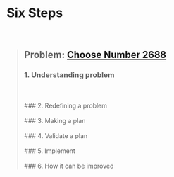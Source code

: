 # Six Steps
<br />

> ## Problem: [Choose Number 2688](https://www.acmicpc.net/problem/2668)
>
> ### 1. Understanding problem
>
> <br />
> <br />
> ### 2. Redefining a problem
>
> <br />
> <br />
> ### 3. Making a plan
>
> <br />
> <br />
> ### 4. Validate a plan
>
> <br />
> <br />
> ### 5. Implement
>
> <br /> 
> <br />
> ### 6. How it can be improved
>
>
>

